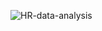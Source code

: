 ![HR-data-analysis](https://github.com/user-attachments/assets/7b774889-2473-418b-9c70-31688167d557)

